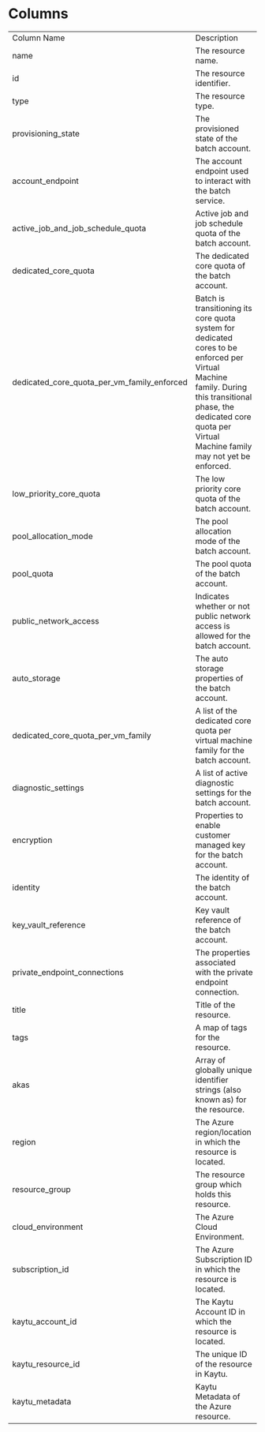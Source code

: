 # Columns  

<table>
	<tr><td>Column Name</td><td>Description</td></tr>
	<tr><td>name</td><td>The resource name.</td></tr>
	<tr><td>id</td><td>The resource identifier.</td></tr>
	<tr><td>type</td><td>The resource type.</td></tr>
	<tr><td>provisioning_state</td><td>The provisioned state of the batch account.</td></tr>
	<tr><td>account_endpoint</td><td>The account endpoint used to interact with the batch service.</td></tr>
	<tr><td>active_job_and_job_schedule_quota</td><td>Active job and job schedule quota of the batch account.</td></tr>
	<tr><td>dedicated_core_quota</td><td>The dedicated core quota of the batch account.</td></tr>
	<tr><td>dedicated_core_quota_per_vm_family_enforced</td><td>Batch is transitioning its core quota system for dedicated cores to be enforced per Virtual Machine family. During this transitional phase, the dedicated core quota per Virtual Machine family may not yet be enforced.</td></tr>
	<tr><td>low_priority_core_quota</td><td>The low priority core quota of the batch account.</td></tr>
	<tr><td>pool_allocation_mode</td><td>The pool allocation mode of the batch account.</td></tr>
	<tr><td>pool_quota</td><td>The pool quota of the batch account.</td></tr>
	<tr><td>public_network_access</td><td>Indicates whether or not public network access is allowed for the batch account.</td></tr>
	<tr><td>auto_storage</td><td>The auto storage properties of the batch account.</td></tr>
	<tr><td>dedicated_core_quota_per_vm_family</td><td>A list of the dedicated core quota per virtual machine family for the batch account.</td></tr>
	<tr><td>diagnostic_settings</td><td>A list of active diagnostic settings for the batch account.</td></tr>
	<tr><td>encryption</td><td>Properties to enable customer managed key for the batch account.</td></tr>
	<tr><td>identity</td><td>The identity of the batch account.</td></tr>
	<tr><td>key_vault_reference</td><td>Key vault reference of the batch account.</td></tr>
	<tr><td>private_endpoint_connections</td><td>The properties associated with the private endpoint connection.</td></tr>
	<tr><td>title</td><td>Title of the resource.</td></tr>
	<tr><td>tags</td><td>A map of tags for the resource.</td></tr>
	<tr><td>akas</td><td>Array of globally unique identifier strings (also known as) for the resource.</td></tr>
	<tr><td>region</td><td>The Azure region/location in which the resource is located.</td></tr>
	<tr><td>resource_group</td><td>The resource group which holds this resource.</td></tr>
	<tr><td>cloud_environment</td><td>The Azure Cloud Environment.</td></tr>
	<tr><td>subscription_id</td><td>The Azure Subscription ID in which the resource is located.</td></tr>
	<tr><td>kaytu_account_id</td><td>The Kaytu Account ID in which the resource is located.</td></tr>
	<tr><td>kaytu_resource_id</td><td>The unique ID of the resource in Kaytu.</td></tr>
	<tr><td>kaytu_metadata</td><td>Kaytu Metadata of the Azure resource.</td></tr>
</table>